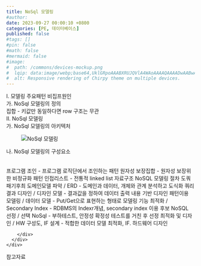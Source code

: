 ```yaml
---
title: NoSql 모델링
#author: 
date: 2023-09-27 00:00:10 +0800
categories: [PE, 데이터베이스]
published: false
#tags: []
#pin: false
#math: false
#mermaid: false
#image:
#  path: /commons/devices-mockup.png
#  lqip: data:image/webp;base64,UklGRpoAAABXRUJQVlA4WAoAAAAQAAAADwAABwAAQUxQSDIAAAARL0AmbZurmr57yyIiqE8oiG0bejIYEQTgqiDA9vqnsUSI6H+oAERp2HZ65qP/VIAWAFZQOCBCAAAA8AEAnQEqEAAIAAVAfCWkAALp8sF8rgRgAP7o9FDvMCkMde9PK7euH5M1m6VWoDXf2FkP3BqV0ZYbO6NA/VFIAAAA
#  alt: Responsive rendering of Chirpy theme on multiple devices.
---
```


<div class="post-wrap">
  <div class="para">
    <div class="para-title">
      I. 모델링 주요패턴 비집프원인
    </div>
    <div class="para-cntnt">
      <div class="para">
        <div class="para-title">
          가. NoSql 모델링의 정의
        </div>
        <div class="para-cntnt">
            집합 - 키값만 동일하다면 row 구조는 무관
        </div>
      </div>
    </div>
  </div>
  
  <div class="para">
    <div class="para-title">
      II. NoSql 모델링
    </div>
    <div class="para-cntnt">
      <div class="para">
        <div class="para-title">
          가. NoSql 모델링의 아키텍처
        </div>
        <div class="para-cntnt">
          <figure class="post-figure">
            <img src="/assets/img/posts/NoSql-모델링.png" alt="NoSql 모델링">
<!--            <figcaption>Source: Unveiling the Metaverse: Exploring Emerging Trends, Multifaceted Perspectives, and Future Challenges</figcaption>-->
          </figure>
        </div>
      </div>
      <div class="para">
        <div class="para-title">
          나. NoSql 모델링의 구성요소
        </div>
        <div class="para-cntnt">
          <table class="post-table">
          </table>
            프로그램 조인 - 프로그램 로직단에서 조인하는 패턴
  원자성 보장집합 - 원자성 보장위한 비정규화 패턴
  인접리스트 - 전통적 linked list 자료구조
NoSQL 모델링 절차 도쿼패기후최
  도메인모델 파악 / ERD - 도메인과 데이터, 개체와 관계 분석하고 도식화
  쿼리결과 디자인 / 디자인 모델 - 결과값을 정하여 데이터 출력 내용 기반 디자인
  패턴이용 모델링 / 데이터 모델 - Put/Get으로 표현하는 형태로 모델링
  기능 최적화 / Secondary Index - RDBMS의 Indexr개념, secondary index 이용
  후보 NoSQL 선정 / 선택 NoSql - 부하테스트, 안정성 확정성 테스트를 거친 후 선정
  최적화 및 디자인 / HW 구성도, IF 설계 - 적합한 데이터 모델 최적화, IF. 하드웨어 디자인

        </div>
      </div>
    </div>
  </div>

  <div class="refr-wrap">
    <div class="refr-title">
        참고자료
    </div>
    <ol class="refr-list">
    <!--    <li>(나현식, 최대선) <a target="_blank" href="https://scienceon.kisti.re.kr/commons/util/originalView.do?cn=JAKO202225948430499&oCn=JAKO202225948430499&dbt=JAKO&journal=NJOU00291864">메타버스 보안 위협 요소 및 대응 방안 검토</a></li>-->
    <!--    <li>(M. Uddin, S. Manickam, H. Ullah, M. Obaidat and A. Dandoush) <a target="_blank" href="https://ieeexplore.ieee.org/abstract/document/10138386">Unveiling the Metaverse: Exploring Emerging Trends, Multifaceted Perspectives, and Future Challenges</a></li>-->
    </ol>
  </div>
</div>
